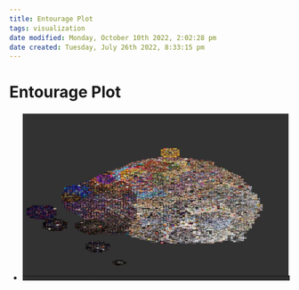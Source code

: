 ```yaml
---
title: Entourage Plot
tags: visualization
date modified: Monday, October 10th 2022, 2:02:28 pm
date created: Tuesday, July 26th 2022, 8:33:15 pm
---
```


# Entourage Plot
- ![im](images/Pasted%20image%2020220506155757.png)



